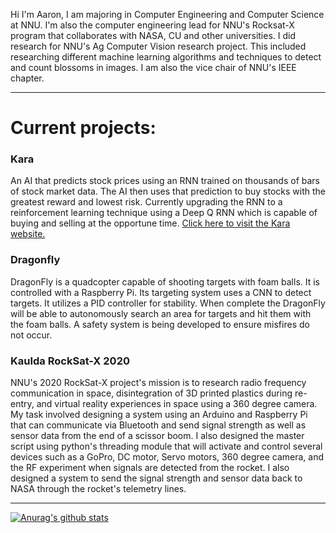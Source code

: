 Hi I'm Aaron,
I am majoring in Computer Engineering and Computer Science at NNU. I'm also the computer engineering lead for NNU's Rocksat-X program that collaborates with NASA, CU and other universities. I did research for NNU's Ag Computer Vision research project. This included researching different machine learning algorithms and techniques to detect and count blossoms in images. I am also the vice chair of NNU's IEEE chapter. 

---

# Current projects:
### Kara
An AI that predicts stock prices using an RNN trained on thousands of bars of stock market data. The AI then uses that prediction to buy stocks with the greatest reward and lowest risk. Currently upgrading the RNN to a reinforcement learning technique using a Deep Q RNN which is capable of buying and selling at the opportune time.
[Click here to visit the Kara website.](https://www.karatrader.com)

### Dragonfly
DragonFly is a quadcopter capable of shooting targets with foam balls. It is controlled with a Raspberry Pi. Its targeting system uses a CNN to detect targets. It utilizes a PID controller for stability. When complete the DragonFly will be able to autonomously search an area for targets and hit them with the foam balls. A safety system is being developed to ensure misfires do not occur.
   
### KauIda RockSat-X 2020
NNU's 2020 RockSat-X project's mission is to research radio frequency communication in space, disintegration of 3D printed plastics during re-entry, and virtual reality experiences in space using a 360 degree camera. My task involved designing a system using an Arduino and Raspberry Pi that can communicate via Bluetooth and send signal strength as well as sensor data from the end of a scissor boom. I also designed the master script using python's threading module that will activate and control several devices such as a GoPro, DC motor, Servo motors, 360 degree camera, and the RF experiment when signals are detected from the rocket. I also designed a system to send the signal strength and sensor data back to NASA through the rocket's telemetry lines.

---

[![Anurag's github stats](https://github-readme-stats.vercel.app/api?username=aborger&theme=algolia&show_icons=true)](https://github.com/anuraghazra/github-readme-stats)
<!--
**aborger/aborger** is a ✨ _special_ ✨ repository because its `README.md` (this file) appears on your GitHub profile.

Here are some ideas to get you started:

- 🔭 I’m currently working on ...
- 🌱 I’m currently learning ...
- 👯 I’m looking to collaborate on ...
- 🤔 I’m looking for help with ...
- 💬 Ask me about ...
- 📫 How to reach me: ...
- 😄 Pronouns: ...
- ⚡ Fun fact: ...
-->
